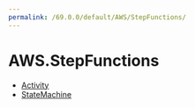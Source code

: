 ```yaml
---
permalink: /69.0.0/default/AWS/StepFunctions/
---
```


# AWS.StepFunctions



* [Activity](Activity.md)
* [StateMachine](StateMachine.md)